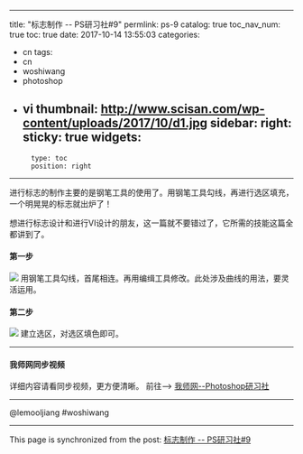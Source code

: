 
---
title: "标志制作 -- PS研习社#9"
permlink: ps-9
catalog: true
toc_nav_num: true
toc: true
date: 2017-10-14 13:55:03
categories:
- cn
tags:
- cn
- woshiwang
- photoshop
- vi
thumbnail: http://www.scisan.com/wp-content/uploads/2017/10/d1.jpg
sidebar:
    right:
        sticky: true
widgets:
    -
        type: toc
        position: right
---


进行标志的制作主要的是钢笔工具的使用了。用钢笔工具勾线，再进行选区填充，一个明晃晃的标志就出炉了！

想进行标志设计和进行VI设计的朋友，这一篇就不要错过了，它所需的技能这篇全都讲到了。

#### 第一步
![](http://www.scisan.com/wp-content/uploads/2017/10/d1.jpg)
用钢笔工具勾线，首尾相连。再用编缉工具修改。此处涉及曲线的用法，要灵活运用。

#### 第二步

![](http://www.scisan.com/wp-content/uploads/2017/10/d2.jpg)
建立选区，对选区填色即可。

 ****
#### 我师网同步视频
详细内容请看同步视频，更方便清晰。
前往--> [我师网--Photoshop研习社](https://chuanke.baidu.com/v2256159-234505-1756753.html)
****

@lemooljiang #woshiwang

- - -

This page is synchronized from the post: [标志制作 -- PS研习社#9](https://steemit.com/@lemooljiang/ps-9)
